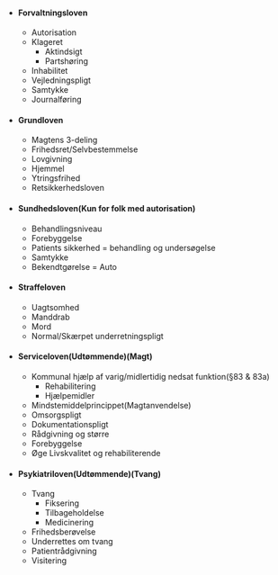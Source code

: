 
* #### Forvaltningsloven
	* Autorisation
	* Klageret
		* Aktindsigt
		* Partshøring
	* Inhabilitet
	* Vejledningspligt
	* Samtykke
	* Journalføring
* #### Grundloven
	* Magtens 3-deling
	* Frihedsret/Selvbestemmelse
	* Lovgivning
	* Hjemmel
	* Ytringsfrihed
	* Retsikkerhedsloven
* #### Sundhedsloven(Kun for folk med autorisation)
	* Behandlingsniveau
	* Forebyggelse
	* Patients sikkerhed = behandling og undersøgelse
	* Samtykke
	* Bekendtgørelse = Auto
* #### Straffeloven
	* Uagtsomhed
	* Manddrab
	* Mord
	* Normal/Skærpet underretningspligt
* #### Serviceloven(Udtømmende)(Magt)
	* Kommunal hjælp af varig/midlertidig nedsat funktion(§83 & 83a)
		* Rehabilitering
		* Hjælpemidler
	* Mindstemiddelprincippet(Magtanvendelse)
	* Omsorgspligt
	* Dokumentationspligt
	* Rådgivning og større
	* Forebyggelse
	* Øge Livskvalitet og rehabiliterende
* #### Psykiatriloven(Udtømmende)(Tvang)
	* Tvang
		* Fiksering
		* Tilbageholdelse
		* Medicinering
	* Frihedsberøvelse
	* Underrettes om tvang
	* Patientrådgivning
	* Visitering